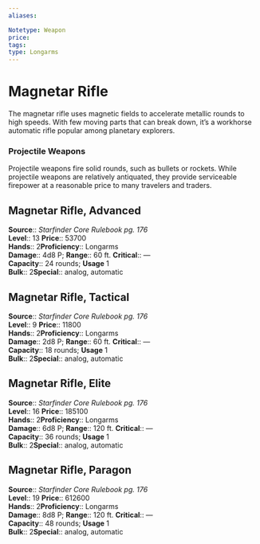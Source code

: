 ```yaml
---
aliases: 

Notetype: Weapon
price: 
tags: 
type: Longarms
---
```


# Magnetar Rifle

The magnetar rifle uses magnetic fields to accelerate metallic rounds to high speeds. With few moving parts that can break down, it’s a workhorse automatic rifle popular among planetary explorers.

### Projectile Weapons

Projectile weapons fire solid rounds, such as bullets or rockets. While projectile weapons are relatively antiquated, they provide serviceable firepower at a reasonable price to many travelers and traders.  

## Magnetar Rifle, Advanced

**Source**:: _Starfinder Core Rulebook pg. 176_  
**Level**:: 13
**Price**:: 53700  
**Hands**:: 2**Proficiency**:: Longarms  
**Damage**:: 4d8 P; 
**Range**:: 60 ft.
**Critical**:: —  
**Capacity**:: 24 rounds; **Usage** 1  
**Bulk**:: 2**Special**:: analog, automatic

## Magnetar Rifle, Tactical

**Source**:: _Starfinder Core Rulebook pg. 176_  
**Level**:: 9
**Price**:: 11800  
**Hands**:: 2**Proficiency**:: Longarms  
**Damage**:: 2d8 P; 
**Range**:: 60 ft.
**Critical**:: —  
**Capacity**:: 18 rounds; **Usage** 1  
**Bulk**:: 2**Special**:: analog, automatic

## Magnetar Rifle, Elite

**Source**:: _Starfinder Core Rulebook pg. 176_  
**Level**:: 16
**Price**:: 185100  
**Hands**:: 2**Proficiency**:: Longarms  
**Damage**:: 6d8 P; 
**Range**:: 120 ft.
**Critical**:: —  
**Capacity**:: 36 rounds; **Usage** 1  
**Bulk**:: 2**Special**:: analog, automatic

## Magnetar Rifle, Paragon

**Source**:: _Starfinder Core Rulebook pg. 176_  
**Level**:: 19
**Price**:: 612600  
**Hands**:: 2**Proficiency**:: Longarms  
**Damage**:: 8d8 P; 
**Range**:: 120 ft.
**Critical**:: —  
**Capacity**:: 48 rounds; **Usage** 1  
**Bulk**:: 2**Special**:: analog, automatic
